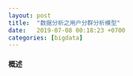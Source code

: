 ```yaml
---
layout: post
title:  "数据分析之用户分群分析模型"
date:   2019-07-08 00:18:23 +0700
categories: [bigdata]
---
```


#### 概述
